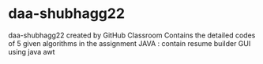 # daa-shubhagg22
daa-shubhagg22 created by GitHub Classroom
Contains the detailed codes of 5 given algorithms in the assignment 
JAVA : contain resume builder GUI using java awt
